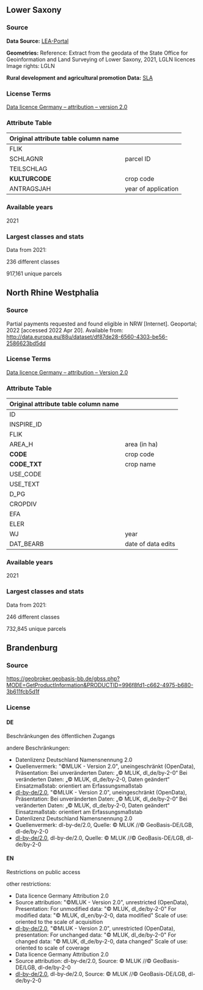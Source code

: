 ## Lower Saxony
### Source
**Data Source:** [LEA-Portal](https://sla.niedersachsen.de/landentwicklung/LEA/)

**Geometries:** Reference: Extract from the geodata of the State Office for Geoinformation and Land Surveying of Lower Saxony, 2021, LGLN licences Image rights: LGLN

**Rural development and agricultural promotion Data:** [SLA](https://www.sla.niedersachsen.de/landentwicklung/anwendungen/leaportal/landentwicklung-und-agrarfoerderung-auskunftsdienste-86779.html)

### License Terms
[Data licence Germany – attribution – version 2.0](https://www.govdata.de/dl-de/by-2-0)

### Attribute Table
| Original attribute table column name |           |
| ------------------------------------ | --------- |
| FLIK | |
| SCHLAGNR | parcel ID |
| TEILSCHLAG | |
| **KULTURCODE** | crop code |
| ANTRAGSJAH | year of application |

### Available years
2021

### Largest classes and stats
Data from 2021:

236 different classes

917,161 unique parcels

## North Rhine Westphalia

### Source
Partial payments requested and found eligible in NRW [Internet]. Geoportal; 2022 [accessed 2022 Apr 20]. Available from: http://data.europa.eu/88u/dataset/df87de28-6560-4303-be56-2586623bd5dd

### License Terms
[Data licence Germany – attribution – Version 2.0](https://www.govdata.de/dl-de/by-2-0)


### Attribute Table
| Original attribute table column name |           |
| ------------------------------------ | --------- |
| ID | |
| INSPIRE_ID | |
| FLIK | |
| AREA_H | area (in ha) |
| **CODE** | crop code |
| **CODE_TXT** | crop name |
| USE_CODE | |
| USE_TEXT | |
| D_PG | |
| CROPDIV | |
| EFA | |
| ELER | |
| WJ | year |
| DAT_BEARB | date of data edits |

### Available years
2021

### Largest classes and stats
Data from 2021:

246 different classes

732,845 unique parcels

## Brandenburg
### Source
https://geobroker.geobasis-bb.de/gbss.php?MODE=GetProductInformation&PRODUCTID=996f8fd1-c662-4975-b680-3b611fcb5d1f
### License
#### DE
Beschränkungen des öffentlichen Zugangs

andere Beschränkungen:
- Datenlizenz Deutschland Namensnennung 2.0
- Quellenvermerk: "©MLUK - Version 2.0", uneingeschränkt (OpenData), Präsentation: Bei unveränderten Daten: „© MLUK, dl_de/by-2-0“ Bei veränderten Daten: „© MLUK, dl_de/by-2-0, Daten geändert“ Einsatzmaßstab: orientiert am Erfassungsmaßstab
- [dl-by-de/2.0](https://www.govdata.de/dl-de/by-2-0), "©MLUK - Version 2.0", uneingeschränkt (OpenData), Präsentation: Bei unveränderten Daten: „© MLUK, dl_de/by-2-0“ Bei veränderten Daten: „© MLUK, dl_de/by-2-0, Daten geändert“ Einsatzmaßstab: orientiert am Erfassungsmaßstab
- Datenlizenz Deutschland Namensnennung 2.0
- Quellenvermerk: dl-by-de/2.0, Quelle: © MLUK //© GeoBasis-DE/LGB, dl-de/by-2-0
- [dl-by-de/2.0](https://www.govdata.de/dl-de/by-2-0), dl-by-de/2.0, Quelle: © MLUK //© GeoBasis-DE/LGB, dl-de/by-2-0
#### EN
Restrictions on public access

other restrictions:
- Data licence Germany Attribution 2.0
- Source attribution: "©MLUK - Version 2.0", unrestricted (OpenData), Presentation: For unmodified data: "© MLUK, dl_de/by-2-0" For modified data: "© MLUK, dl_en/by-2-0, data modified" Scale of use: oriented to the scale of acquisition
- [dl-by-de/2.0](https://www.govdata.de/dl-de/by-2-0), "©MLUK - Version 2.0", unrestricted (OpenData), presentation: For unchanged data: "© MLUK, dl_de/by-2-0" For changed data: "© MLUK, dl_de/by-2-0, data changed" Scale of use: oriented to scale of coverage
- Data licence Germany Attribution 2.0
- Source attribution: dl-by-de/2.0, Source: © MLUK //© GeoBasis-DE/LGB, dl-de/by-2-0
- [dl-by-de/2.0](https://www.govdata.de/dl-de/by-2-0), dl-by-de/2.0, Source: © MLUK //© GeoBasis-DE/LGB, dl-de/by-2-0